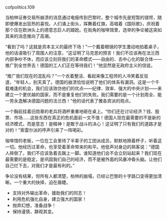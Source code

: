 cofpolitics.109

当柏林证券交易所崩溃的消息通过电报传到巴黎时，整个城市先是短暂的错愕，随即便爆发出狂热的喜悦。人们涌上街头，挥舞着红旗，高唱着《国际歌》，庆祝着那个压在欧洲头上的德意志巨人的踉跄。在街角的咖啡馆里，选举的争论被这突如其来的消息推向了高潮。

“看到了吗？这就是资本主义的最终下场！”一个戴着眼镜的学生激动地拍着桌子，他的话语吸引了周围人的注意，“这证明了马克思的预言！我们不应该再在法兰西内部争吵不休，而应该立刻将我们的革命模式——自由的、去中心化的联合体——推广到全世界去！德国的工人们正在等待我们！”他显然是无政府主义的信徒。

“推广我们现在的混乱吗？”一个衣着整洁、看起来像工程师的人冷笑着反驳道，“年轻人，别天真了。德国的崩溃恰恰说明了他们的体系有漏洞。这是一个千载难逢的机会，我们应该效仿他们的优点——纪律、效率、强大的中央计划——来建立一个更优越的国家，而不是重复他们的失败。我们需要的是一个计划周全、能一劳永逸解决德国问题的法兰西！”他的话代表了雅各宾派的观点。

一个胸前挂着旧勋章的老兵将酒杯重重地砸在桌上。“你们还在讨论经济？钱、股票、市场……这些东西在真正的危机面前一文不值！德国人现在最需要的不是新的经济模式，而是意志！是精神！是敢于战斗的决心！这证明了只有我们的道路才是对的！”索雷尔派的呼声引来了一阵喝彩。

咖啡馆的老板，一位在工会里待了半辈子的工团派成员，默默地擦着杯子，听着这一切。他经历过革命，也享受着革命带来的和平。他低声对身边的熟客说：“德国人摔倒了，我们不应该急着去踹上一脚。谁知道他们会不会立刻站起来？我们现在最需要的是稳定，是巩固我们自己的经济，而不是被外面的风暴冲昏头脑。让他们自己烂下去，对我们才是最有利的。”

争论没有结果，但所有人都清楚，柏林的崩塌，已经让巴黎的十字路口变得更加清晰。一个重大的抉择，迫在眉睫。

* 支持对外输出革命，援助我们的同志！
* 利用危机强化自身，建立强大的国家！
* 抛弃幻想，准备战争！
* 保持谨慎，静观其变。
